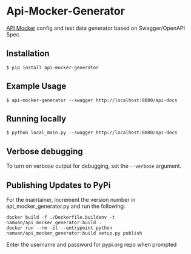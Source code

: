 # Api-Mocker-Generator

[API Mocker](https://github.com/gstroup/apimocker) config and test data generator based on Swagger/OpenAPI Spec.

## Installation

```shell
$ pip install api-mocker-generator
```

## Example Usage

```
$ api-mocker-generator --swagger http://localhost:8080/api-docs
```

## Running locally

```
$ python local_main.py --swagger http://localhost:8080/api-docs
```

## Verbose debugging

To turn on verbose output for debugging, set the `--verbose` argument.

## Publishing Updates to PyPi

For the maintainer, increment the version number in api_mocker_generator.py and run the following:

```shell
docker build -f ./Dockerfile.buildenv -t namuan/api_mocker_generator:build .
docker run --rm -it --entrypoint python namuan/api_mocker_generator:build setup.py publish
```

Enter the username and password for pypi.org repo when prompted
